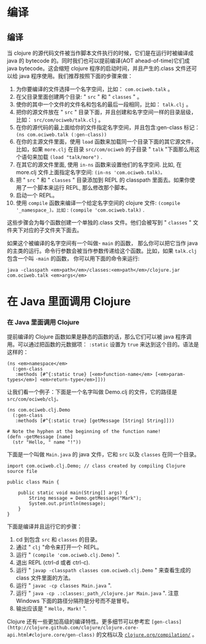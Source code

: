 # 编译

## 编译

当 clojure 的源代码文件被当作脚本文件执行的时候，它们是在运行时被编译成 java 的 bytecode 的。同时我们也可以提前编译(AOT ahead-of-time)它们成 java bytecode。这会缩短 clojure 程序的启动时间，并且产生的.class 文件还可以给 java 程序使用。我们推荐按照下面的步骤来做：

1.  为你要编译的文件选择一个名字空间，比如： `com.ociweb.talk` 。
2.  在父目录里面创建两个目录: " `src` " 和 " `classes` " 。
3.  使你的其中一个文件的文件名和包名的最后一段相同，比如： `talk.clj` 。
4.  把你的源文件放在 " `src` " 目录下面，并且创建和名字空间一样的目录层级，比如： `src/com/ociweb/talk.clj` 。
5.  在你的源代码的最上面给你的文件指定名字空间，并且包含:gen-class 标记： `(ns com.ociweb.talk (:gen-class))`
6.  在你的主源文件里面，使用 `load` 函数来加载同一个目录下面的其它源文件， 比如，如果 `more.clj` 在目录 `src/com/ociweb` 的子目录 " `talk` "下面那么用这个语句来加载 `(load "talk/more")` .
7.  在其它的源文件里面, 使用 `in-ns` 函数来设置他们的名字空间. 比如, 在 more.clj 文件上面指定名字空间: `(in-ns 'com.ociweb.talk)。`
8.  把 " `src` " 和 " `classes` " 目录添加到 REPL 的 classpath 里面去。如果你使用了一个脚本来运行 REPL, 那么修改那个脚本。
9.  启动一个 REPL。
10.  使用 `compile` 函数来编译一个给定名字空间的 clojure 文件: `(compile '_namespace_)。比如` : `(compile 'com.ociweb.talk)` .

这些步骤会为每个函数创建一个单独的.class 文件。他们会被写到 " `classes` " 文件夹下对应的子文件夹下面去。

如果这个被编译的名字空间有一个叫做- `main` 的函数， 那么你可以把它当作 java 的主类的运行。命令行参数会被当作参数传递给这个函数。比如，如果 `talk.clj` 包含一个叫 `-main` 的函数， 你可以用下面的命令来运行:

```
java -classpath <em>path</em>/classes:<em>path</em>/clojure.jar com.ociweb.talk <em>args</em> 
```

# 在 Java 里面调用 Clojure

### 在 Java 里面调用 Clojure

提前编译的 Clojure 函数如果是静态的函数的话，那么它们可以被 java 程序调用。可以通过把函数的元数据项： `:static` 设置为 `true` 来达到这个目的。语法是这样的：

```
(ns <em>namespace</em>
  (:gen-class
   :methods [#^{:static true} [<em>function-name</em> [<em>param-types</em>] <em>return-type</em>]])) 
```

让我们看一个例子：下面是一个名字叫做 Demo.clj 的文件，它的路径是 `src/com/ociweb/clj。`

```
(ns com.ociweb.clj.Demo
  (:gen-class
   :methods [#^{:static true} [getMessage [String] String]]))

# Note the hyphen at the beginning of the function name!
(defn -getMessage [name]
  (str "Hello, " name "!")) 
```

下面是一个叫做 `Main.java` 的 java 文件，它和 `src` 以及 `classes` 在同一个目录。

```
import com.ociweb.clj.Demo; // class created by compiling Clojure source file

public class Main {

    public static void main(String[] args) {
        String message = Demo.getMessage("Mark");
        System.out.println(message);
    }
} 
```

下面是编译并且运行它的步骤：

1.  cd 到包含 `src` 和 `classes` 的目录。
2.  通过 " `clj` "命令来打开一个 REPL。
3.  运行 " `(compile 'com.ociweb.clj.Demo)` ".
4.  退出 REPL (ctrl-d 或者 ctrl-c).
5.  运行 " `javap -classpath classes com.ociweb.clj.Demo` " 来查看生成的 class 文件里面的方法。
6.  运行 " `javac -cp classes Main.java` ".
7.  运行 " `java -cp .:classes:_path_/clojure.jar Main.java` ". 注意 Windows 下面的路径分隔符是分号而不是冒号。
8.  输出应该是 " `Hello, Mark!` ".

Clojure 还有一些更加高级的编译特性。更多细节可以参考宏 `[gen-class](http://clojure.github.com/clojure/clojure.core-api.html#clojure.core/gen-class)` 的文档以及 [`clojure.org/compilation/`](http://clojure.org/compilation) 。